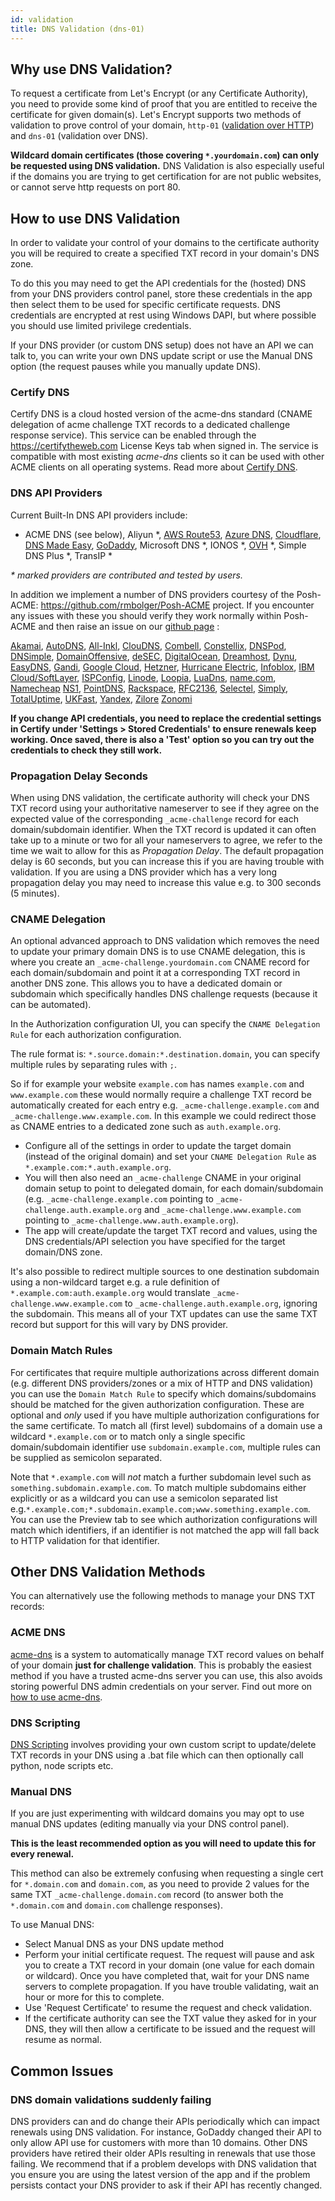 ```yaml
---
id: validation
title: DNS Validation (dns-01)
---
```


## Why use DNS Validation?

To request a certificate from Let's Encrypt (or any Certificate Authority), you need to provide some kind of proof that you are entitled to receive the certificate for given domain(s). Let's Encrypt supports two methods of validation to prove control of your domain, `http-01` ([validation over HTTP](http-validation.md)) and `dns-01` (validation over DNS).

**Wildcard domain certificates (those covering `*.yourdomain.com`) can only be requested using DNS validation.** DNS Validation is also especially useful if the domains you are trying to get certification for are not public websites, or cannot serve http requests on port 80.

## How to use DNS Validation

In order to validate your control of your domains to the certificate authority you will be required to create a specified TXT record in your domain's DNS zone.

To do this you may need to get the API credentials for the (hosted) DNS from your DNS providers control panel, store these credentials in the app then select them to be used for specific certificate requests. DNS credentials are encrypted at rest using Windows DAPI, but where possible you should use limited privilege credentials.

If your DNS provider (or custom DNS setup) does not have an API we can talk to, you can write your own DNS update script or use the Manual DNS option (the request pauses while you manually update DNS).

### Certify DNS

Certify DNS is a cloud hosted version of the acme-dns standard (CNAME delegation of acme challenge TXT records to a dedicated challenge response service). This service can be enabled through the https://certifytheweb.com License Keys tab when signed in. The service is compatible with most existing _acme-dns_ clients so it can be used with other ACME clients on all operating systems. Read more about [Certify DNS](providers/certifydns.md).

### DNS API Providers

Current Built-In DNS API providers include:

- ACME DNS (see below), Aliyun \*, [AWS Route53](providers/awsroute53.md), [Azure DNS](providers/azuredns.md), [Cloudflare](providers/cloudflare.md), [DNS Made Easy](providers/dnsmadeeasy.md), [GoDaddy](providers/godaddy.md), Microsoft DNS \*, IONOS \*, [OVH](providers/dns-ovh.md) \*, Simple DNS Plus \*, TransIP \*

_\* marked providers are contributed and tested by users._

In addition we implement a number of DNS providers courtesy of the Posh-ACME: https://github.com/rmbolger/Posh-ACME project. If you encounter any issues with these you should verify they work normally within Posh-ACME and then raise an issue on our [github page](https://github.com/webprofusion/certify) :

[Akamai](https://poshac.me/docs/v4/Plugins/Akamai),
[AutoDNS](https://poshac.me/docs/v4/Plugins/AutoDNS),
[All-Inkl](https://poshac.me/docs/v4/Plugins/All-Inkl),
[ClouDNS](https://poshac.me/docs/v4/Plugins/ClouDNS),
[Combell](https://poshac.me/docs/v4/Plugins/Combell),
[Constellix](https://poshac.me/docs/v4/Plugins/Constellix),
[DNSPod](https://poshac.me/docs/v4/Plugins/DNSPod),
[DNSimple](https://poshac.me/docs/v4/Plugins/DNSimple),
[DomainOffensive](https://poshac.me/docs/v4/Plugins/DomainOffensive),
[deSEC](https://poshac.me/docs/v4/Plugins/DeSEC),
[DigitalOcean](https://poshac.me/docs/v4/Plugins/DOcean),
[Dreamhost](https://poshac.me/docs/v4/Plugins/Dreamhost),
[Dynu](https://poshac.me/docs/v4/Plugins/Dynu),
[EasyDNS](https://poshac.me/docs/v4/Plugins/EasyDNS),
[Gandi](https://poshac.me/docs/v4/Plugins/Gandi),
[Google Cloud](https://poshac.me/docs/v4/Plugins/GCloud),
[Hetzner](https://poshac.me/docs/v4/Plugins/Hetzner),
[Hurricane Electric](https://poshac.me/docs/v4/Plugins/HurricaneElectric),
[Infoblox](https://poshac.me/docs/v4/Plugins/Infoblox),
[IBM Cloud/SoftLayer](https://poshac.me/docs/v4/Plugins/IBMSoftLayer),
[ISPConfig](https://poshac.me/docs/v4/Plugins/ISPConfig),
[Linode](https://poshac.me/docs/v4/Plugins/Linode),
[Loopia](https://poshac.me/docs/v4/Plugins/Loopia),
[LuaDns](https://poshac.me/docs/v4/Plugins/LuaDns),
[name.com](https://poshac.me/docs/v4/Plugins/NameCom),
[Namecheap](https://poshac.me/docs/v4/Plugins/Namecheap)
[NS1](https://poshac.me/docs/v4/Plugins/NS1),
[PointDNS](https://poshac.me/docs/v4/Plugins/PointDNS),
[Rackspace](https://poshac.me/docs/v4/Plugins/Rackspace),
[RFC2136](https://poshac.me/docs/v4/Plugins/RFC2136),
[Selectel](https://poshac.me/docs/v4/Plugins/Selectel),
[Simply](https://poshac.me/docs/v4/Plugins/Simply),
[TotalUptime](https://poshac.me/docs/v4/Plugins/TotalUptime),
[UKFast](https://poshac.me/docs/v4/Plugins/UKFast),
[Yandex](https://poshac.me/docs/v4/Plugins/Yandex),
[Zilore](https://poshac.me/docs/v4/Plugins/Zilore)
[Zonomi](https://poshac.me/docs/v4/Plugins/Zonomi)

**If you change API credentials, you need to replace the credential settings in Certify under 'Settings > Stored Credentials' to ensure renewals keep working. Once saved, there is also a 'Test' option so you can try out the credentials to check they still work.**

### Propagation Delay Seconds

When using DNS validation, the certificate authority will check your DNS TXT record using your authoritative nameserver to see if they agree on the expected value of the corresponding `_acme-challenge` record for each domain/subdomain identifier. When the TXT record is updated it can often take up to a minute or two for all your nameservers to agree, we refer to the time we wait to allow for this as *Propagation Delay*. The default propagation delay is 60 seconds, but you can increase this if you are having trouble with validation. If you are using a DNS provider which has a very long propagation delay you may need to increase this value e.g. to 300 seconds (5 minutes). 

### CNAME Delegation

An optional advanced approach to DNS validation which removes the need to update your primary domain DNS is to use CNAME delegation, this is where you create an `_acme-challenge.yourdomain.com` CNAME record for each domain/subdomain and point it at a corresponding TXT record in another DNS zone. This allows you to have a dedicated domain or subdomain which specifically handles DNS challenge requests (because it can be automated).

In the Authorization configuration UI, you can specify the `CNAME Delegation Rule` for each authorization configuration.

The rule format is: `*.source.domain:*.destination.domain`, you can specify multiple rules by separating rules with `;`.

So if for example your website `example.com` has names `example.com` and `www.example.com` these would normally require a challenge TXT record be automatically created for each entry e.g. `_acme-challenge.example.com` and `_acme-challenge.www.example.com`. In this example we could redirect those as CNAME entries to a dedicated zone such as `auth.example.org`.

- Configure all of the settings in order to update the target domain (instead of the original domain) and set your `CNAME Delegation Rule` as `*.example.com:*.auth.example.org`.
- You will then also need an `_acme-challenge` CNAME in your original domain setup to point to delegated domain, for each domain/subdomain (e.g. `_acme-challenge.example.com` pointing to `_acme-challenge.auth.example.org` and `_acme-challenge.www.example.com` pointing to `_acme-challenge.www.auth.example.org`).
- The app will create/update the target TXT record and values, using the DNS credentials/API selection you have specified for the target domain/DNS zone.

It's also possible to redirect multiple sources to one destination subdomain using a non-wildcard target e.g. a rule definition of `*.example.com:auth.example.org` would translate `_acme-challenge.www.example.com` to `_acme-challenge.auth.example.org`, ignoring the subdomain. This means all of your TXT updates can use the same TXT record but support for this will vary by DNS provider.

### Domain Match Rules
For certificates that require multiple authorizations across different domain (e.g. different DNS providers/zones or a mix of HTTP and DNS validation) you can use the `Domain Match Rule` to specify which domains/subdomains should be matched for the given authorization configuration. These are optional and *only* used if you have multiple authorization configurations for the same certificate. To match all (first level) subdomains of a domain use a wildcard `*.example.com` or to match only a single specific domain/subdomain identifier use `subdomain.example.com`, multiple rules can be supplied as semicolon separated. 

Note that `*.example.com` will *not* match a further subdomain level such as `something.subdomain.example.com`. To match multiple subdomains either explicitly or as a wildcard you can use a semicolon separated list e.g.`*.example.com;*.subdomain.example.com;www.something.example.com`. You can use the Preview tab to see which authorization configurations will match which identifiers, if an identifier is not matched the app will fall back to HTTP validation for that identifier.

## Other DNS Validation Methods

You can alternatively use the following methods to manage your DNS TXT records:

### ACME DNS

[acme-dns](https://github.com/joohoi/acme-dns) is a system to automatically manage TXT record values on behalf of your domain **just for challenge validation**. This is probably the easiest method if you have a trusted acme-dns server you can use, this also avoids storing powerful DNS admin credentials on your server. Find out more on [how to use acme-dns](providers/acme-dns.md).

### DNS Scripting

[DNS Scripting](providers/scripting.md) involves providing your own custom script to update/delete TXT records in your DNS using a .bat file which can then optionally call python, node scripts etc.

### Manual DNS

If you are just experimenting with wildcard domains you may opt to use manual DNS updates (editing manually via your DNS control panel).

**This is the least recommended option as you will need to update this for every renewal.**

This method can also be extremely confusing when requesting a single cert for `*.domain.com` and `domain.com`, as you need to provide 2 values for the same TXT `_acme-challenge.domain.com` record (to answer both the `*.domain.com` and `domain.com` challenge responses).

To use Manual DNS:

- Select Manual DNS as your DNS update method
- Perform your initial certificate request. The request will pause and ask you to create a TXT record in your domain (one value for each domain or wildcard). Once you have completed that, wait for your DNS name servers to complete propagation. If you have trouble validating, wait an hour or more for this to complete.
- Use 'Request Certificate' to resume the request and check validation.
- If the certificate authority can see the TXT value they asked for in your DNS, they will then allow a certificate to be issued and the request will resume as normal.

## Common Issues
### DNS domain validations suddenly failing
DNS providers can and do change their APIs periodically which can impact renewals using DNS validation. For instance, GoDaddy changed their API to only allow API use for customers with more than 10 domains. Other DNS providers have retired their older APIs resulting in renewals that use those failing. We recommend that if a problem develops with DNS validation that you ensure you are using the latest version of the app and if the problem persists contact your DNS provider to ask if their API has recently changed.